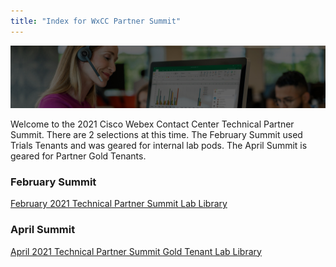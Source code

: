 ```yaml
---
title: "Index for WxCC Partner Summit"
---
```


![Banner](images/wxccbanner.jpg)

Welcome to the 2021 Cisco Webex Contact Center Technical Partner Summit. There are 2 selections at this time.  The February Summit used Trials Tenants and was geared for internal lab pods.  The April Summit is geared for Partner Gold Tenants.

### February Summit
[February 2021 Technical Partner Summit Lab Library](https://wxcctechsummit.github.io/wxcclabguides/LabLibrary.html)

### April Summit
[April 2021 Technical Partner Summit Gold Tenant Lab Library](https://wxcctechsummit.github.io/wxcclabguides/LabLibrarynew.html)
